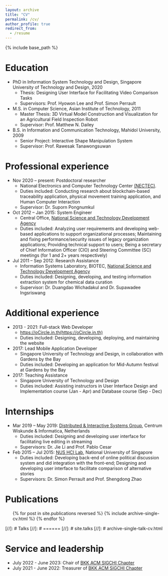 ```yaml
---
layout: archive
title: "CV"
permalink: /cv/
author_profile: true
redirect_from:
  - /resume
---
```


{% include base_path %}

# Education

- PhD in Information System Technology and Design, Singapore University of Technology and Design, 2020
  - Thesis: Designing User Interface for Facilitating Video Comparison Tasks
  - Supervisors: Prof. Hyowon Lee and Prof. Simon Perrault
- M.S. in Computer Science, Asian Institute of Technology, 2011
  - Master Thesis: 3D Virtual Model Construction and Visualization for an Agricultural Field Inspection Robot
  - Supervisor: Prof. Matthew N. Dailey
- B.S. in Information and Communication Technology, Mahidol University, 2009
  - Senior Project: Interactive Shape Manipulation System
  - Supervisor: Prof. Rawesak Tanawongsuwan

# Professional experience

- Nov 2020 – present: Postdoctoral researcher
  - National Electronics and Computer Technology Center [(NECTEC)](https://www.nectec.or.th/en/).
  - Duties included: Conducting research about blockchain-based traceability application, physical movement training application, and Human Computer Interaction
  - Supervisor: Dr. Suporn Pongnumkul
- Oct 2012 – Jan 2015: System Engineer
  - Central Office, [National Science and Technology Development Agency](https://www.nstda.or.th/)
  - Duties included: Analyzing user requirements and developing web-based applications to support organizational processes; Maintaining and fixing performance/security issues of legacy organization applications; Providing technical support to users; Being a secretary of Chief Information Officer (CIO) and Steering Committee (SC) meetings (for 1 and 2+ years respectively)
- Jul 2011 – Sep 2012: Research Assistance
  - Information Systems Laboratory, BIOTEC, [National Science and Technology Development Agency](https://www.nstda.or.th/)
  - Duties included: Designing, developing, and testing information extraction system for chemical data curation
  - Supervisor: Dr. Duangdao Wichadakul and Dr. Supawadee Ingsriswang

# Additional experience

- 2013 - 2021: Full-stack Web Developer
  - https://oCircle.in.th(https://oCircle.in.th)
  - Duties included: Designing, developing, deploying, and maintaining the website
- 2017: Lead Mobile Application Developer
  - Singapore University of Technology and Design, in collaboration with Gardens by the Bay
  - Duties included: Developing an application for Mid-Autumn festival at Gardens by the Bay
- 2017: Teaching Assistance
  - Singapore University of Technology and Design
  - Duties included: Assisting instructors in User Interface Design and Implementation course (Jan - Apr) and Database course (Sep - Dec)

# Internships

- Mar 2019 – May 2019: [Distributed & Interactive Systems Group](https://www.dis.cwi.nl/), Centrum Wiskunde & Informatica, Netherlands
  - Duties included: Designing and developing user interface for facilitating live editing in streaming
  - Supervisors: Dr. Jie Li and Prof. Pablo Cesar
- Feb 2015 – Jul 2015: [NUS HCI Lab](http://www.nus-hci.org/), National University of Singapore
  - Duties included: Developing back-end of online political discussion system and did integration with the front-end; Designing and developing user interface to facilitate comparison of alternative stories
  - Supervisors: Dr. Simon Perrault and Prof. Shengdong Zhao

# Publications

  <ul>{% for post in site.publications reversed %}
    {% include archive-single-cv.html %}
  {% endfor %}</ul>
  
[//]: # Talks
[//]: # ======
[//]: # site.talks
[//]: # archive-single-talk-cv.html

# Service and leadership

- July 2022 - June 2023: Chair of [BKK ACM SIGCHI Chapter](https://bkksigchi.acm.org/)
- July 2021 - June 2022: Treasurer of [BKK ACM SIGCHI Chapter](https://bkksigchi.acm.org/)
